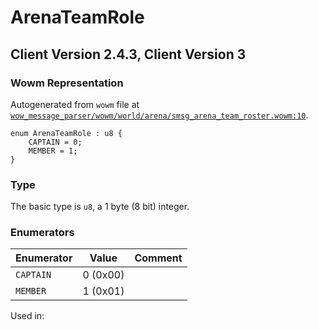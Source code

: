 # ArenaTeamRole

## Client Version 2.4.3, Client Version 3

### Wowm Representation

Autogenerated from `wowm` file at [`wow_message_parser/wowm/world/arena/smsg_arena_team_roster.wowm:10`](https://github.com/gtker/wow_messages/tree/main/wow_message_parser/wowm/world/arena/smsg_arena_team_roster.wowm#L10).

```rust,ignore
enum ArenaTeamRole : u8 {
    CAPTAIN = 0;
    MEMBER = 1;
}
```
### Type
The basic type is `u8`, a 1 byte (8 bit) integer.
### Enumerators
| Enumerator | Value  | Comment |
| --------- | -------- | ------- |
| `CAPTAIN` | 0 (0x00) |  |
| `MEMBER` | 1 (0x01) |  |

Used in:

